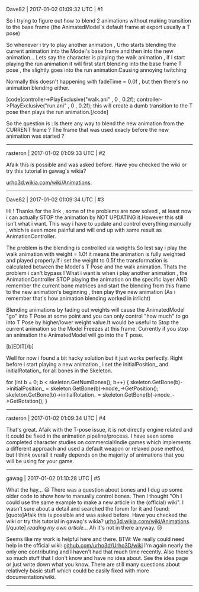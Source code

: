 Dave82 | 2017-01-02 01:09:32 UTC | #1

So i trying to figure out how to blend 2 animations without making transition to the base frame (the AnimatedModel's default frame at export usually a T pose)

So whenever i try to play another animation , Urho starts blending the current animation into the Model's base frame and then into the new animation...
Lets say the character is playing the walk animation , if i start playing the run animation it will first start blending into the base frame T pose , the slightly goes into the run animation.Causing annoying twitching 

Normally this doesn't happening with fadeTime = 0.0f  , but then there's no animation blending either.

[code]controller->PlayExclusive("walk.ani" , 0 , 0.2f);
controller->PlayExclusive("run.ani" , 0 , 0.2f);
this will create a dumb transition to the T pose then plays the run animation.[/code]

So the question is : Is there any way to blend the new animation from the CURRENT frame ? The frame that was used exacly before the new animation was started ?

-------------------------

rasteron | 2017-01-02 01:09:33 UTC | #2

Afaik this is possible and was asked before. Have you checked the wiki or try this tutorial in gawag's wikia?

[urho3d.wikia.com/wiki/Animations](http://urho3d.wikia.com/wiki/Animations).

-------------------------

Dave82 | 2017-01-02 01:09:34 UTC | #3

Hi ! Thanks for the link ,  some of the problems are now solved , at least now i can actually STOP the animation by NOT UPDATING it.However this still isn't what i want.
This way i have to update and control everything manually , which is even more painful and will end up with same result as AnimationController.

The problem is the blending is controlled via weights.So lest say i play the walk animation with weight = 1.0f it means the animation is fully weighted and played properly.If i set the weight to 0.5f the transformation is calculated between the Model's T Pose and the walk animation. Thats the problem i can't bypass ! What i want is when i play another animation , the AnimationController STOP playing the animation on the specific layer AND remember the current bone matrices and start the blending from this frame to the new animation's beginning , then play thye new animation (As i remember that's how animation blending worked in irrlicht)

Blending animations by fading out weights will cause the AnimatedModel "go" into T Pose at some point and you can only control "how much" to go into T Pose by higher/lower weight value.It would be useful to Stop the current animation so the Model Freezes at this frame.
Currently if you stop an animation the AnimatedModel will go into the T pose.


[b]EDIT[/b]

Well for now i found a bit hacky solution but it just works perfectly. Right before i start playing a new animation , i set the initialPosition_ and initialRotation_ for all bones in the Skeleton.


for (int b = 0; b < skeleton.GetNumBones(); b++)
{
	skeleton.GetBone(b)->initialPosition_ = skeleton.GetBone(b)->node_->GetPosition();
	skeleton.GetBone(b)->initialRotation_ = skeleton.GetBone(b)->node_->GetRotation();
}

-------------------------

rasteron | 2017-01-02 01:09:34 UTC | #4

That's great. Afaik with the T-pose issue, it is not directly engine related and it could be fixed in the animation pipeline/process. I have seen some completed character studies on commercial/indie games which implements a different approach and used a default weapon or relaxed pose method, but I think overall it really depends on the majority of animations that you will be using for your game.

-------------------------

gawag | 2017-01-02 01:10:28 UTC | #5

What the hay...  :smiley: 
There was a question about bones and I dug up some older code to show how to manually control bones. Then I thought "Oh I could use the same example to make a new article in the (official) wiki". I wasn't sure about a detail and searched the forum for it and found:
[quote]Afaik this is possible and was asked before. Have you checked the wiki or try this tutorial in gawag's wikia?
[urho3d.wikia.com/wiki/Animations](http://urho3d.wikia.com/wiki/Animations).[/quote]
*reading my own article...*
Ah it's not in there anyway.  :unamused:

Seems like my work is helpful here and there. BTW: We really could need help in the official wiki: [github.com/urho3d/Urho3D/wiki](https://github.com/urho3d/Urho3D/wiki)
I'm again nearly the only one contributing and I haven't had that much time recently. Also there's so much stuff that I don't know and have no idea about. See the idea page or just write down what you know. There are still many questions about relatively basic stuff which could be easily fixed with more documentation/wiki.

-------------------------

